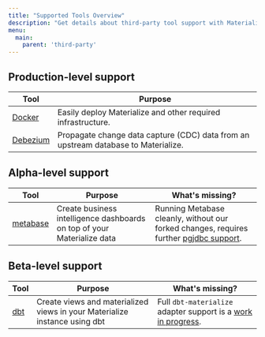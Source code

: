 ```yaml
---
title: "Supported Tools Overview"
description: "Get details about third-party tool support with Materialize"
menu:
  main:
    parent: 'third-party'
---
```


## Production-level support

| Tool | Purpose |
|------|---------|
| [Docker](/third-party/docker) | Easily deploy Materialize and other required infrastructure.
| [Debezium](/third-party/debezium) | Propagate change data capture (CDC) data from an upstream database to Materialize.


## Alpha-level support

| Tool | Purpose | What's missing? |
|------|---------|---------|
| [metabase](/third-party/metabase) | Create business intelligence dashboards on top of your Materialize data | Running Metabase cleanly, without our forked changes, requires further [pgjdbc support](https://github.com/MaterializeInc/materialize/issues/3727).


## Beta-level support

| Tool | Purpose | What's missing? |
|------|---------|---------|
| [dbt](/third-party/dbt)  | Create views and materialized views in your Materialize instance using dbt | Full `dbt-materialize` adapter support is a [work in progress](https://github.com/MaterializeInc/materialize/issues/5462).
